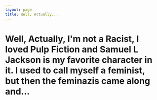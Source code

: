 ```yaml
---
layout: page
title: Well, Actually...
---
```


# Well, Actually, I'm not a Racist, I loved Pulp Fiction and Samuel L Jackson is my favorite character in it. I used to call myself a feminist, but then the feminazis came along and...